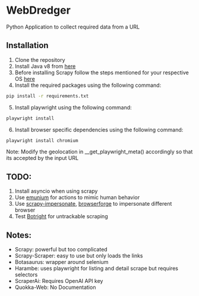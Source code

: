 # WebDredger
Python Application to collect required data from a URL

## Installation
1. Clone the repository
2. Install Java v8 from [here](https://www.oracle.com/in/java/technologies/downloads/#java8)
3. Before installing Scrapy follow the steps mentioned for your respective OS [here](https://docs.scrapy.org/en/latest/intro/install.html#windows)
4. Install the required packages using the following command:
```bash
pip install -r requirements.txt
```
5. Install playwright using the following command:
```bash
playwright install
```
6. Install browser specific dependencies using the following command:
```bash
playwright install chromium
```

Note: Modify the geolocation in __get_playwright_meta() accordingly so that its accepted by the input URL


## TODO:
1. Install asyncio when using scrapy
2. Use [emunium](https://github.com/DedInc/emunium) for actions to mimic human behavior
3. Use [scrapy-impersonate](https://github.com/jxlil/scrapy-impersonate), [browserforge](https://github.com/daijro/browserforge) to impersonate different browser
4. Test [Botright](https://github.com/Vinyzu/Botright) for untrackable scraping


## Notes:
- Scrapy: powerful but too complicated
- Scrapy-Scraper: easy to use but only loads the links
- Botasaurus: wrapper around selenium
- Harambe: uses playwright for listing and detail scrape but requires selectors
- ScraperAi: Requires OpenAI API key
- Quokka-Web: No Documentation